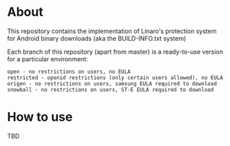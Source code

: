About
=====

This repository contains the implementation of Linaro's protection
system for Android binary downloads (aka the BUILD-INFO.txt system)

Each branch of this repository (apart from master) is a ready-to-use version
for a particular environment:

    open - no restrictions on users, no EULA
    restricted - openid restrictions (only certain users allowed), no EULA
    origen - no restrictions on users, samsung EULA required to download
    snowball - no restrictions on users, ST-E EULA required to download

How to use
==========

TBD
